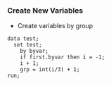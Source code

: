 ### Create New Variables

* Create variables by group

```sas
data test;
  set test;
	by byvar; 
	if first.byvar then i = -1;
	i + 1;
	grp = int(i/3) + 1;
run; 
```
